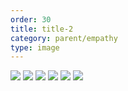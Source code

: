 ```yaml
---
order: 30
title: title-2
category: parent/empathy
type: image
---
```


![](https://alacolang.ir/kolbeh/static/images/empathy-tt-1.webp)
![](https://alacolang.ir/kolbeh/static/images/empathy-tt-2.webp)
![](https://alacolang.ir/kolbeh/static/images/empathy-tt-3.webp)
![](https://alacolang.ir/kolbeh/static/images/empathy-tt-4.webp)
![](https://alacolang.ir/kolbeh/static/images/empathy-tt-5.webp)
![](https://alacolang.ir/kolbeh/static/images/empathy-tt-6.webp)